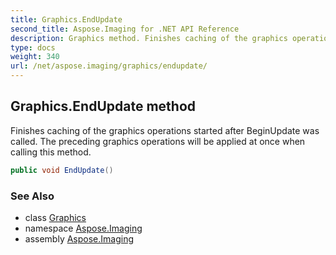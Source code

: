 ```yaml
---
title: Graphics.EndUpdate
second_title: Aspose.Imaging for .NET API Reference
description: Graphics method. Finishes caching of the graphics operations started after BeginUpdate was called. The preceding graphics operations will be applied at once when calling this method
type: docs
weight: 340
url: /net/aspose.imaging/graphics/endupdate/
---
```

## Graphics.EndUpdate method

Finishes caching of the graphics operations started after BeginUpdate was called. The preceding graphics operations will be applied at once when calling this method.

```csharp
public void EndUpdate()
```

### See Also

* class [Graphics](../)
* namespace [Aspose.Imaging](../../graphics/)
* assembly [Aspose.Imaging](../../../)


